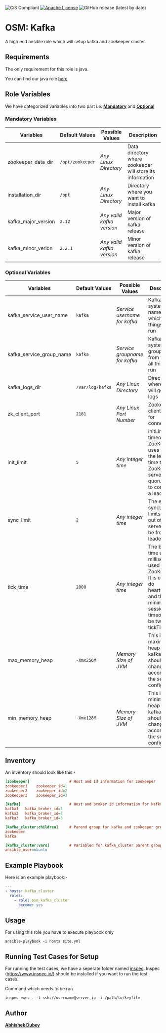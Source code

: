 ![CiS Compliant](https://img.shields.io/badge/cis-compliant-brightgreen)
[![Apache License](https://img.shields.io/badge/License-Apache%202.0-blue.svg)](LICENSE)
![GitHub release (latest by date)](https://img.shields.io/github/v/release/OT-OSM/mysql)

# OSM: Kafka

A high end ansible role which will setup kafka and zookeeper cluster.

## Requirements

The only requirement for this role is java.

You can find our java role [here](https://github.com/OT-OSM/java)

## Role Variables

We have categorized variables into two part i.e. **[Mandatory]()** and **[Optional]()**

### Mandatory Variables

|**Variables**| **Default Values**| **Possible Values** | **Description**|
|-------------|-------------------|---------------------|----------------|
|zookeeper_data_dir| `/opt/zookeeper` | *Any Linux Directory* | Data directory where zookeeper will store its information |
|installation_dir | `/opt` | *Any Linux Directory* | Directory where you want to install kafka |
|kafka_major_version | `2.12` | *Any valid kafka version* | Major version of kafka release |
|kafka_minor_verion | `2.2.1` | *Any valid kafka version* | Minor version of kafka release |

### Optional Variables

|**Variables**| **Default Values**| **Possible Values** | **Description**|
|-------------|-------------------|---------------------|----------------|
|kafka_service_user_name| `kafka` | *Service username for kafka* | Kafka system user name from which all things will run |
|kafka_service_group_name| `kafka` | *Service groupname for kafka* | Kafka system group name from which all things will run |
|kafka_logs_dir| `/var/log/kafka` | *Any Linux Directory* | Directory where kafak will generate logs |
|zk_client_port| `2181` | *Any Linux Port Number* | Zookeeper client port for connection |
|init_limit| `5` | *Any integer time* | initLimit is timeouts ZooKeeper uses to limit the length of time the ZooKeeper servers in quorum have to connect to a leader|
|sync_limit | `2` | *Any integer time*  | The entry syncLimit limits how far out of date a server can be from a leader|
|tick_time | `2000` | *Any integer time* | The basic time unit in milliseconds used by ZooKeeper. It is used to do heartbeats and the minimum session timeout will be twice the tickTime |
|max_memory_heap | `-Xmx256M` | *Memory Size of JVM* | This is the maximum heap size of kafka which should be change according to the server configuration |
|min_memory_heap | `-Xmx128M` | *Memory Size of JVM* | This is the minimum heap size of kafka which should be change according to the server configuration |

## Inventory

An inventory should look like this:-

```ini
[zookeeper]                  # Host and Id information for zookeeper
zookeeper1    zookeeper_id=1
zookeeper2    zookeeper_id=2
zookeeper3    zookeeper_id=3

[kafka]                      # Host and broker id information for kafka
kafka1   kafka_broker_id=1
kafka2   kafka_broker_id=2
kafka3   kafka_broker_id=3

[kafka_cluster:children]     # Parend group for kafka and zookeeper group
zookeeper
kafka

[kafka_cluster:vars]         # Variabled for kafka_cluster parent group
ansible_user=ubuntu
```

## Example Playbook

Here is an example playbook:-

```yml
---
- hosts: kafka_cluster
  roles:
    - role: osm_kafka_cluster
      become: yes
```

## Usage

For using this role you have to execute playbook only

```shell
ansible-playbook -i hosts site.yml
```

## Running Test Cases for Setup

For running the test cases, we have a seperate folder named [inspec](./inspec). Inspec (https://www.inspec.io/) should be installed if you want to run the test cases.

Command which needs to be run

```shell
inspec exec . -t ssh://username@server_ip -i /path/to/keyfile
```

## Author

**[Abhishek Dubey](mailto:abhishek.dubey@opstree.com)**
